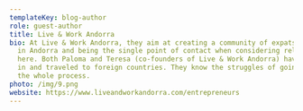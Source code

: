 ```yaml
---
templateKey: blog-author
role: guest-author
title: Live & Work Andorra
bio: At Live & Work Andorra, they aim at creating a community of expats living
  in Andorra and being the single point of contact when considering relocating
  here. Both Paloma and Teresa (co-founders of Live & Work Andorra) have lived
  in and traveled to foreign countries. They know the struggles of going through
  the whole process.
photo: /img/9.png
website: https://www.liveandworkandorra.com/entrepreneurs
---
```

